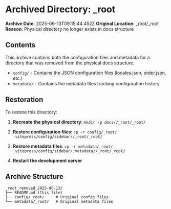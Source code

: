 # Archived Directory: _root

**Archive Date**: 2025-06-13T09:15:44.452Z
**Original Location**: _root/_root
**Reason**: Physical directory no longer exists in docs structure

## Contents
This archive contains both the configuration files and metadata for a directory that was removed from the physical docs structure.

- `config/` - Contains the JSON configuration files (locales.json, order.json, etc.)
- `metadata/` - Contains the metadata files tracking configuration history

## Restoration
To restore this directory:

1. **Recreate the physical directory**: 
   `mkdir -p docs//_root/_root/`

2. **Restore configuration files**:
   `cp -r config/_root/ .vitepress/config/sidebar//_root/_root/`

3. **Restore metadata files**:
   `cp -r metadata/_root/ .vitepress/config/sidebar/.metadata//_root/_root/`

4. **Restart the development server**

## Archive Structure
```
_root_removed_2025-06-13/
├── README.md (this file)
├── config/_root/     # Original config files
└── metadata/_root/   # Original metadata files
```

